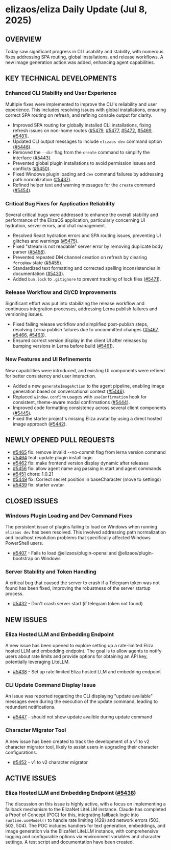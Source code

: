 # elizaos/eliza Daily Update (Jul 8, 2025)
## OVERVIEW 
Today saw significant progress in CLI usability and stability, with numerous fixes addressing SPA routing, global installations, and release workflows. A new image generation action was added, enhancing agent capabilities.

## KEY TECHNICAL DEVELOPMENTS

### Enhanced CLI Stability and User Experience
Multiple fixes were implemented to improve the CLI's reliability and user experience. This includes resolving issues with global installations, ensuring correct SPA routing on refresh, and refining console output for clarity.
- Improved SPA routing for globally installed CLI installations, fixing refresh issues on non-home routes ([#5479](https://github.com/elizaos/eliza/pull/5479), [#5477](https://github.com/elizaos/eliza/pull/5477), [#5472](https://github.com/elizaos/eliza/pull/5472), [#5469](https://github.com/elizaos/eliza/pull/5469), [#5481](https://github.com/elizaos/eliza/pull/5481)).
- Updated CLI output messages to include `elizaos dev` command option ([#5448](https://github.com/elizaos/eliza/pull/5448)).
- Removed the `--dir` flag from the `create` command to simplify the interface ([#5443](https://github.com/elizaos/eliza/pull/5443)).
- Prevented global plugin installations to avoid permission issues and conflicts ([#5450](https://github.com/elizaos/eliza/pull/5450)).
- Fixed Windows plugin loading and `dev` command failures by addressing path normalization ([#5437](https://github.com/elizaos/eliza/pull/5437)).
- Refined helper text and warning messages for the `create` command ([#5454](https://github.com/elizaos/eliza/pull/5454)).

### Critical Bug Fixes for Application Reliability
Several critical bugs were addressed to enhance the overall stability and performance of the ElizaOS application, particularly concerning UI hydration, server errors, and chat management.
- Resolved React hydration errors and SPA routing issues, preventing UI glitches and warnings ([#5475](https://github.com/elizaos/eliza/pull/5475)).
- Fixed "stream is not readable" server error by removing duplicate body parser ([#5458](https://github.com/elizaos/eliza/pull/5458)).
- Prevented repeated DM channel creation on refresh by clearing `forceNew` state ([#5455](https://github.com/elizaos/eliza/pull/5455)).
- Standardized text formatting and corrected spelling inconsistencies in documentation ([#5433](https://github.com/elizaos/eliza/pull/5433)).
- Added `bun.lock` to `.gitignore` to prevent tracking of lock files ([#5471](https://github.com/elizaos/eliza/pull/5471)).

### Release Workflow and CI/CD Improvements
Significant effort was put into stabilizing the release workflow and continuous integration processes, addressing Lerna publish failures and versioning issues.
- Fixed failing release workflow and simplified post-publish steps, resolving Lerna publish failures due to uncommitted changes ([#5467](https://github.com/elizaos/eliza/pull/5467), [#5466](https://github.com/elizaos/eliza/pull/5466), [#5463](https://github.com/elizaos/eliza/pull/5463)).
- Ensured correct version display in the client UI after releases by bumping versions in Lerna before build ([#5461](https://github.com/elizaos/eliza/pull/5461)).

### New Features and UI Refinements
New capabilities were introduced, and existing UI components were refined for better consistency and user interaction.
- Added a new `generateImageAction` to the agent pipeline, enabling image generation based on conversational context ([#5446](https://github.com/elizaos/eliza/pull/5446)).
- Replaced `window.confirm` usages with `useConfirmation` hook for consistent, theme-aware modal confirmations ([#5444](https://github.com/elizaos/eliza/pull/5444)).
- Improved code formatting consistency across several client components ([#5445](https://github.com/elizaos/eliza/pull/5445)).
- Fixed the starter project's missing Eliza avatar by using a direct hosted image approach ([#5442](https://github.com/elizaos/eliza/pull/5442)).

## NEWLY OPENED PULL REQUESTS
- [#5465](https://github.com/elizaos/eliza/pull/5465) fix: remove invalid --no-commit flag from lerna version command
- [#5464](https://github.com/elizaos/eliza/pull/5464) feat: update plugin install logic
- [#5462](https://github.com/elizaos/eliza/pull/5462) fix: make frontend version display dynamic after releases
- [#5456](https://github.com/elizaos/eliza/pull/5456) fix: allow agent name arg passing in start and agent commands
- [#5451](https://github.com/elizaos/eliza/pull/5451) chore: 1.0.21
- [#5449](https://github.com/elizaos/eliza/pull/5449) fix: Correct secret position in baseCharacter (move to settings)
- [#5439](https://github.com/elizaos/eliza/pull/5439) fix: starter avatar

## CLOSED ISSUES

### Windows Plugin Loading and Dev Command Fixes
The persistent issue of plugins failing to load on Windows when running `elizaos dev` has been resolved. This involved addressing path normalization and localhost resolution problems that specifically affected Windows PowerShell users.
- [#5407](https://github.com/elizaos/eliza/issues/5407) - Fails to load @elizaos/plugin-openai and @elizaos/plugin-bootstrap on Windows

### Server Stability and Token Handling
A critical bug that caused the server to crash if a Telegram token was not found has been fixed, improving the robustness of the server startup process.
- [#5432](https://github.com/elizaos/eliza/issues/5432) - Don't crash server start (if telegram token not found)

## NEW ISSUES

### Eliza Hosted LLM and Embedding Endpoint
A new issue has been opened to explore setting up a rate-limited Eliza hosted LLM and embedding endpoint. The goal is to allow agents to notify users about rate limits and provide options for obtaining an API key, potentially leveraging LiteLLM.
- [#5438](https://github.com/elizaos/eliza/issues/5438) - Set up rate limited Eliza hosted LLM and embedding endpoint

### CLI Update Command Display Issue
An issue was reported regarding the CLI displaying "update available" messages even during the execution of the update command, leading to redundant notifications.
- [#5447](https://github.com/elizaos/eliza/issues/5447) - should not show update availble during update command

### Character Migrator Tool
A new issue has been created to track the development of a v1 to v2 character migrator tool, likely to assist users in upgrading their character configurations.
- [#5452](https://github.com/elizaos/eliza/issues/5452) - v1 to v2 character migrator

## ACTIVE ISSUES

### Eliza Hosted LLM and Embedding Endpoint ([#5438](https://github.com/elizaos/eliza/issues/5438))
The discussion on this issue is highly active, with a focus on implementing a fallback mechanism to the ElizaNet LiteLLM instance. Claude has completed a Proof of Concept (POC) for this, integrating fallback logic into `runtime.useModel()` to handle rate limiting (429) and network errors (503, 502, 504). The POC includes handlers for text generation, embeddings, and image generation via the ElizaNet LiteLLM instance, with comprehensive logging and configurable options via environment variables and character settings. A test script and documentation have been created.

###